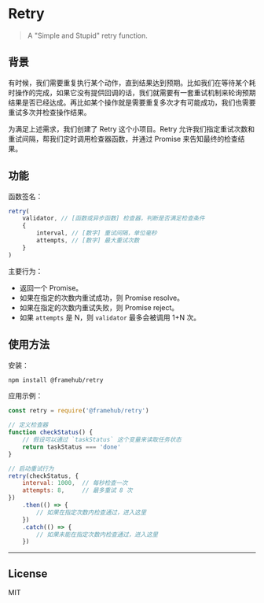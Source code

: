 # Retry

> A "Simple and Stupid" retry function.


## 背景

有时候，我们需要重复执行某个动作，直到结果达到预期。比如我们在等待某个耗时操作的完成，如果它没有提供回调的话，我们就需要有一套重试机制来轮询预期结果是否已经达成。再比如某个操作就是需要重复多次才有可能成功，我们也需要重试多次并检查操作结果。

为满足上述需求，我们创建了 Retry 这个小项目。Retry 允许我们指定重试次数和重试间隔，帮我们定时调用检查器函数，并通过 Promise 来告知最终的检查结果。


## 功能

函数签名：

```js
retry(
	validator, // [函数或异步函数] 检查器，判断是否满足检查条件
	{
		interval, // [数字] 重试间隔，单位毫秒
		attempts, // [数字] 最大重试次数
	}
)
```

主要行为：

* 返回一个 Promise。
* 如果在指定的次数内重试成功，则 Promise resolve。
* 如果在指定的次数内重试失败，则 Promise reject。
* 如果 `attempts` 是 N，则 `validator` 最多会被调用 1+N 次。


## 使用方法

安装：

```sh
npm install @framehub/retry
```

应用示例：

```js
const retry = require('@framehub/retry')

// 定义检查器
function checkStatus() {
	// 假设可以通过 `taskStatus` 这个变量来读取任务状态
	return taskStatus === 'done'
}

// 启动重试行为
retry(checkStatus, {
	interval: 1000,  // 每秒检查一次
	attempts: 8,     // 最多重试 8 次
})
	.then(() => {
		// 如果在指定次数内检查通过，进入这里
	})
	.catch(() => {
		// 如果未能在指定次数内检查通过，进入这里
	})
```


***

## License

MIT
